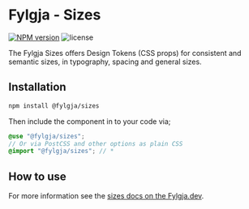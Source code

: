 # Fylgja - Sizes

[![NPM version](https://img.shields.io/npm/v/@fylgja/sizes)](https://www.npmjs.org/package/@fylgja/sizes)
![license](https://img.shields.io/github/license/fylgja/fylgja)

The Fylgja Sizes offers Design Tokens (CSS props) for consistent and semantic sizes,
in typography, spacing and general sizes.

## Installation

```bash
npm install @fylgja/sizes
```

Then include the component in to your code via;

```scss
@use "@fylgja/sizes";
// Or via PostCSS and other options as plain CSS
@import "@fylgja/sizes"; // *
```

## How to use

For more information see the [sizes docs on the Fylgja.dev](https://fylgja.dev/components/sizes/).
